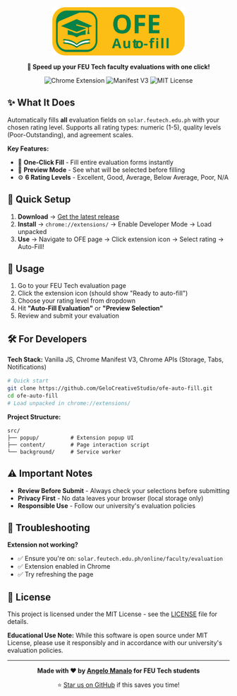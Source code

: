 <div align="center">
  <img src="icons/assets/wordmark.svg" alt="OFE Auto-fill Extension" width="300" />
  
  <p><strong>🚀 Speed up your FEU Tech faculty evaluations with one click!</strong></p>
  <p>
    <img src="https://img.shields.io/badge/Chrome-Extension-078249?style=flat-square&logo=googlechrome" alt="Chrome Extension" />
    <img src="https://img.shields.io/badge/Manifest-V3-fcbd14?style=flat-square" alt="Manifest V3" />
    <img src="https://img.shields.io/badge/License-MIT-blue.svg?style=flat-square" alt="MIT License" />
  </p>
</div>

## ✨ What It Does

Automatically fills **all** evaluation fields on `solar.feutech.edu.ph` with your chosen rating level. Supports all rating types: numeric (1-5), quality levels (Poor-Outstanding), and agreement scales.

**Key Features:**
- 🎯 **One-Click Fill** - Fill entire evaluation forms instantly
- 👀 **Preview Mode** - See what will be selected before filling
- ⚙️ **6 Rating Levels** - Excellent, Good, Average, Below Average, Poor, N/A

## 🚀 Quick Setup

1. **Download** → [Get the latest release](https://github.com/GeloCreativeStudio/ofe-auto-fill/archive/refs/heads/main.zip)
2. **Install** → `chrome://extensions/` → Enable Developer Mode → Load unpacked
3. **Use** → Navigate to OFE page → Click extension icon → Select rating → Auto-Fill!

## 📖 Usage

1. Go to your FEU Tech evaluation page
2. Click the extension icon (should show "Ready to auto-fill")
3. Choose your rating level from dropdown
4. Hit **"Auto-Fill Evaluation"** or **"Preview Selection"**
5. Review and submit your evaluation

## 🛠️ For Developers

**Tech Stack:** Vanilla JS, Chrome Manifest V3, Chrome APIs (Storage, Tabs, Notifications)

```bash
# Quick start
git clone https://github.com/GeloCreativeStudio/ofe-auto-fill.git
cd ofe-auto-fill
# Load unpacked in chrome://extensions/
```

**Project Structure:**
```
src/
├── popup/          # Extension popup UI
├── content/        # Page interaction script  
└── background/     # Service worker
```

## ⚠️ Important Notes

- **Review Before Submit** - Always check your selections before submitting
- **Privacy First** - No data leaves your browser (local storage only)
- **Responsible Use** - Follow our university's evaluation policies

## 🐛 Troubleshooting

**Extension not working?**
- ✅ Ensure you're on: `solar.feutech.edu.ph/online/faculty/evaluation`
- ✅ Extension enabled in Chrome
- ✅ Try refreshing the page

## 📄 License

This project is licensed under the MIT License - see the [LICENSE](LICENSE) file for details.

**Educational Use Note:** While this software is open source under MIT License, please use it responsibly and in accordance with our university's evaluation policies.

---

<div align="center">
  <p><strong>Made with ❤️ by <a href="https://www.angelomanalo.me/" target="_blank">Angelo Manalo</a> for FEU Tech students</strong></p>
  <p>⭐ <a href="https://github.com/GeloCreativeStudio/ofe-auto-fill">Star us on GitHub</a> if this saves you time!</p>
</div>